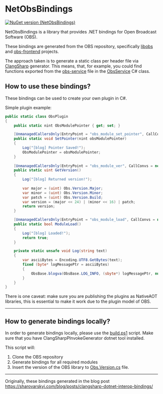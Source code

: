 # NetObsBindings

[![NuGet version (NetObsBindings)](https://img.shields.io/nuget/v/NetObsBindings.svg?style=flat-square)](https://www.nuget.org/packages/NetObsBindings/)

NetObsBindings is a library that provides .NET bindings for Open Broadcast Software (OBS).

These bindings are generated from the OBS repository, specifically [libobs](https://github.com/obsproject/obs-studio/tree/master/libobs) and [obs-frontend](https://github.com/obsproject/obs-studio/tree/master/UI/obs-frontend-api) projects.

The approach taken is to generate a static class per header file via [ClangSharp](https://github.com/dotnet/ClangSharp) generator.
This means, that, for example, you could find functions exported from the [obs-service](https://github.com/obsproject/obs-studio/blob/master/libobs/obs-service.h) file in the [ObsService](https://github.com/kostya9/NetObsBindings/blob/main/NetObsBindings/ObsInterop/ObsService.cs) C# class.

## How to use these bindings?

These bindings can be used to create your own plugin in C#.

Simple plugin example:

```c#
public static class ObsPlugin
{
    public static nint ObsModulePointer { get; set; }

    [UnmanagedCallersOnly(EntryPoint = "obs_module_set_pointer", CallConvs = new[] { typeof(System.Runtime.CompilerServices.CallConvCdecl) })]
    public static void SetPointer(nint obsModulePointer)
    {
        Log("[blog] Pointer Saved!");
        ObsModulePointer = obsModulePointer;
    }
    
    [UnmanagedCallersOnly(EntryPoint = "obs_module_ver", CallConvs = new[] { typeof(System.Runtime.CompilerServices.CallConvCdecl) })]
    public static uint GetVersion()
    {
        Log("[blog] Returned version!");
        
        var major = (uint) Obs.Version.Major;
        var minor = (uint) Obs.Version.Minor;
        var patch = (uint) Obs.Version.Build;
        var version = (major << 24) | (minor << 16) | patch;
        return version;
    }

    [UnmanagedCallersOnly(EntryPoint = "obs_module_load", CallConvs = new[] {typeof(System.Runtime.CompilerServices.CallConvCdecl)})]
    public static bool ModuleLoad()
    {
        Log("[blog] Loaded!");
        return true;
    }

    private static unsafe void Log(string text)
    {
        var asciiBytes = Encoding.UTF8.GetBytes(text);
        fixed (byte* logMessagePtr = asciiBytes)
        {
            ObsBase.blogva(ObsBase.LOG_INFO, (sbyte*) logMessagePtr, null);   
        }
    }
}
```

There is one caveat: make sure you are publishing the plugins as NativeAOT libraries, this is essential to make it work due to the plugin model of OBS.

---

## How to generate bindings locally?

In order to generate bindings locally, please use the [build.ps1](https://github.com/kostya9/NetObsBindings/blob/main/build.ps1) script. Make sure that you have ClangSharpPInvokeGenerator dotnet tool installed.

This script will:
1. Clone the OBS repository
2. Generate bindings for all required modules
3. Insert the version of the OBS library to [Obs.Version.cs](https://github.com/kostya9/NetObsBindings/blob/main/NetObsBindings/Obs.Version.cs) file.

---

Originally, these bindings generated in the blog post https://sharovarskyi.com/blog/posts/clangsharp-dotnet-interop-bindings/